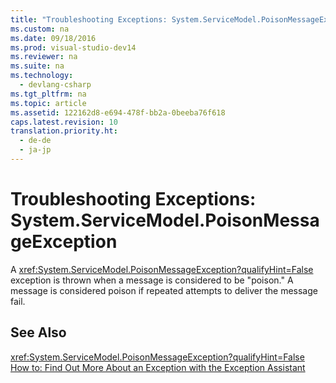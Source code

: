 ```yaml
---
title: "Troubleshooting Exceptions: System.ServiceModel.PoisonMessageException"
ms.custom: na
ms.date: 09/18/2016
ms.prod: visual-studio-dev14
ms.reviewer: na
ms.suite: na
ms.technology: 
  - devlang-csharp
ms.tgt_pltfrm: na
ms.topic: article
ms.assetid: 122162d8-e694-478f-bb2a-0beeba76f618
caps.latest.revision: 10
translation.priority.ht: 
  - de-de
  - ja-jp
---
```

# Troubleshooting Exceptions: System.ServiceModel.PoisonMessageException
A <xref:System.ServiceModel.PoisonMessageException?qualifyHint=False> exception is thrown when a message is considered to be "poison." A message is considered poison if repeated attempts to deliver the message fail.  
  
## See Also  
 <xref:System.ServiceModel.PoisonMessageException?qualifyHint=False>   
 [How to: Find Out More About an Exception with the Exception Assistant](../Topic/How%20to:%20Use%20the%20Exception%20Assistant.md)